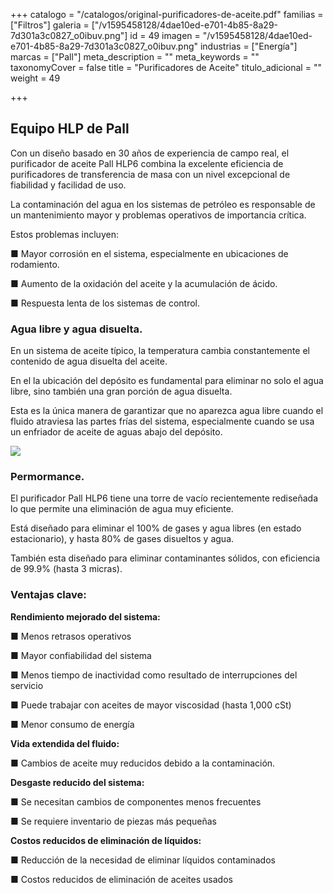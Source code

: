 +++
catalogo = "/catalogos/original-purificadores-de-aceite.pdf"
familias = ["Filtros"]
galeria = ["/v1595458128/4dae10ed-e701-4b85-8a29-7d301a3c0827_o0ibuv.png"]
id = 49
imagen = "/v1595458128/4dae10ed-e701-4b85-8a29-7d301a3c0827_o0ibuv.png"
industrias = ["Energía"]
marcas = ["Pall"]
meta_description = ""
meta_keywords = ""
taxonomyCover = false
title = "Purificadores de Aceite"
titulo_adicional = ""
weight = 49

+++
## **Equipo HLP de Pall**

Con un diseño basado en 30 años de experiencia de campo real, el purificador de aceite Pall HLP6 combina la excelente eficiencia de purificadores de transferencia de masa con un nivel excepcional de fiabilidad y facilidad de uso.

La contaminación del agua en los sistemas de petróleo es responsable de un mantenimiento mayor y problemas operativos de importancia crítica.

Estos problemas incluyen:

■ Mayor corrosión en el sistema, especialmente en ubicaciones de rodamiento.

■ Aumento de la oxidación del aceite y la acumulación de ácido.

■ Respuesta lenta de los sistemas de control.

### **Agua libre y agua disuelta.**

En un sistema de aceite típico, la temperatura cambia constantemente el contenido de agua disuelta del aceite.

En el la ubicación del depósito es fundamental para eliminar no solo el agua libre, sino también una gran porción de agua disuelta.

Esta es la única manera de garantizar que no aparezca agua libre cuando el fluido atraviesa las partes frías del sistema, especialmente cuando se usa un enfriador de aceite de aguas abajo del depósito.

![](https://res.cloudinary.com/novatec/v1595458190/477999f1-0aea-4271-9404-4d8ef914feb9_tsc24h.png)

### **Permormance.**

El purificador Pall HLP6 tiene una torre de vacío recientemente rediseñada lo que permite una eliminación de agua muy eficiente.

Está diseñado para eliminar el 100% de gases y agua libres (en estado estacionario), y hasta 80% de gases disueltos y agua.

También esta diseñado para eliminar contaminantes sólidos, con eficiencia de 99.9% (hasta 3 micras).

### **Ventajas clave:**

**Rendimiento mejorado del sistema:**

■ Menos retrasos operativos

■ Mayor confiabilidad del sistema

■ Menos tiempo de inactividad como resultado de interrupciones del servicio

■ Puede trabajar con aceites de mayor viscosidad (hasta 1,000 cSt)

■ Menor consumo de energía

**Vida extendida del fluido:**

■ Cambios de aceite muy reducidos debido a la contaminación.

**Desgaste reducido del sistema:**

■ Se necesitan cambios de componentes menos frecuentes

■ Se requiere inventario de piezas más pequeñas

**Costos reducidos de eliminación de líquidos:**

■ Reducción de la necesidad de eliminar líquidos contaminados

■ Costos reducidos de eliminación de aceites usados